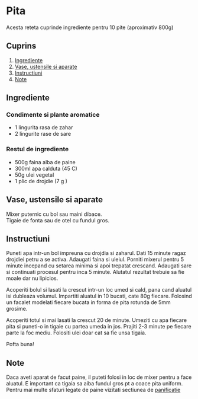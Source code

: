 # Pita

Acesta reteta cuprinde ingrediente pentru 10 pite (aproximativ 800g)

## Cuprins

1. [Ingrediente](#ingrediente)
2. [Vase, ustensile si aparate](#vase-ustensile-aparate)
3. [Instructiuni](#instructiuni)
4. [Note](#note)

<a id="ingrediente"></a>

## Ingrediente

### Condimente si plante aromatice

- 1 lingurita rasa de zahar
- 2 lingurite rase de sare

### Restul de ingrediente

- 500g faina alba de paine
- 300ml apa calduta (45 C)
- 50g ulei vegetal
- 1 plic de drojdie (7 g )

<a id="vase-ustensile-aparate"></a>

## Vase, ustensile si aparate

Mixer puternic cu bol sau maini dibace.   
Tigaie de fonta sau de otel cu fundul gros.

<a id="instructiuni"></a>

## Instructiuni

Puneti apa intr-un bol impreuna cu drojdia si zaharul.
Dati 15 minute ragaz drojdiei petru a se activa.
Adaugati faina si uleiul.
Porniti mixerul pentru 5 minute incepand cu setarea minima si apoi trepatat crescand. 
Adaugati sare si continuati procesul pentru inca 5 minute.
Alutatul rezultat trebuie sa fie moale dar nu lipicios.

Acoperiti bolul si lasati la crescut intr-un loc umed si cald, pana cand aluatul isi dubleaza volumul.
Impartiti aluatul in 10 bucati, cate 80g fiecare.
Folosind un facalet modelati fiecare bucata in forma de pita rotunda de 5mm grosime.

Acoperiti totul si mai lasati la crescut 20 de minute.
Umeziti cu apa fiecare pita si puneti-o in tigaie cu partea umeda in jos.
Prajiti 2-3 minute pe fiecare parte la foc mediu.
Folositi ulei doar cat sa fie unsa tigaia.

Pofta buna!
<a id="note"></a>

## Note
Daca aveti aparat de facut paine, il puteti folosi in loc de mixer pentru a face aluatul.
E important ca tigaia sa aiba fundul gros pt a coace pita uniform.
Pentru mai multe sfaturi legate de paine vizitati sectiunea de [panificatie](../)

